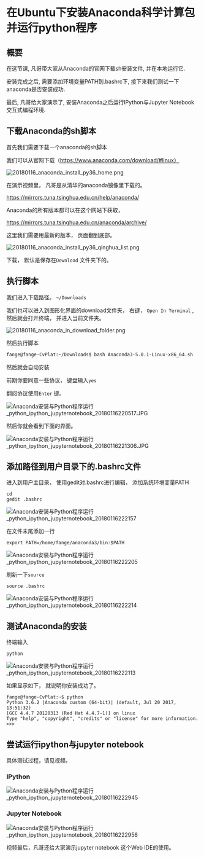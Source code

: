 # 在Ubuntu下安装Anaconda科学计算包并运行python程序



## 概要

在这节课, 凡哥带大家从Anaconda的官网下载sh安装文件, 并在本地运行它.

安装完成之后, 需要添加环境变量PATH到.bashrc下, 接下来我们测试一下anaconda是否安装成功.

最后, 凡哥给大家演示了, 安装Anaconda之后运行IPython与Jupyter Notebook 交互式编程环境.



## 下载Anaconda的sh脚本

首先我们需要下载一个anaconda的sh脚本

我们可以从官网下载（https://www.anaconda.com/download/#linux）



![20180116_anaconda_install_py36_home.png](./image/20180116_anaconda_install_py36_home.png)



在演示视频里， 凡哥是从清华的anaconda镜像里下载的。



https://mirrors.tuna.tsinghua.edu.cn/help/anaconda/

Anaconda的所有版本都可以在这个网站下获取，

https://mirrors.tuna.tsinghua.edu.cn/anaconda/archive/

这里我们需要用最新的版本， 页面翻到底部。

![20180116_anaconda_install_py36_qinghua_list.png](./image/20180116_anaconda_install_py36_qinghua_list.png)

下载， 默认是保存在`Download` 文件夹下的。





## 执行脚本



我们进入下载路径。 `~/Downloads`

我们也可以进入到图形化界面的download文件夹， 右键， `Open In Terminal` , 然后就会打开终端， 并进入当前文件夹。

![20180116_anaconda_in_download_folder.png](./image/20180116_anaconda_in_download_folder.png)



然后执行脚本

```bash
fange@fange-CvPlat:~/Downloads$ bash Anaconda3-5.0.1-Linux-x86_64.sh 
```

然后就会自动安装



前期你要同意一些协议， 键盘输入`yes`

翻阅协议使用`Enter` 键。

![Anaconda安装与Python程序运行_python_ipython_jupyternotebook_20180116220517.JPG](./image/Anaconda安装与Python程序运行_python_ipython_jupyternotebook_20180116220517.JPG)

然后你就会看到下面的界面。

![Anaconda安装与Python程序运行_python_ipython_jupyternotebook_20180116221306.JPG](./image/Anaconda安装与Python程序运行_python_ipython_jupyternotebook_20180116221306.JPG)



## 添加路径到用户目录下的.bashrc文件



进入到用户主目录， 使用gedit对.bashrc进行编辑， 添加系统环境变量PATH

```
cd
gedit .bashrc

```



![Anaconda安装与Python程序运行_python_ipython_jupyternotebook_20180116222157](./image/Anaconda安装与Python程序运行_python_ipython_jupyternotebook_20180116222157.JPG)

在文件末尾添加一行

```
export PATH=/home/fange/anaconda3/bin:$PATH
```





![Anaconda安装与Python程序运行_python_ipython_jupyternotebook_20180116222205](./image/Anaconda安装与Python程序运行_python_ipython_jupyternotebook_20180116222205.JPG)

刷新一下`source`



```
source .bashrc
```



![Anaconda安装与Python程序运行_python_ipython_jupyternotebook_20180116222214](./image/Anaconda安装与Python程序运行_python_ipython_jupyternotebook_20180116222214.JPG)



## 测试Anaconda的安装

终端输入

```
python
```



![Anaconda安装与Python程序运行_python_ipython_jupyternotebook_20180116222113](./image/Anaconda安装与Python程序运行_python_ipython_jupyternotebook_20180116222113.JPG)



如果显示如下， 就说明你安装成功了。

```
fange@fange-CvPlat:~$ python
Python 3.6.2 |Anaconda custom (64-bit)| (default, Jul 20 2017, 13:51:32) 
[GCC 4.4.7 20120313 (Red Hat 4.4.7-1)] on linux
Type "help", "copyright", "credits" or "license" for more information.
>>> 

```



## 尝试运行ipython与jupyter notebook

具体测试过程，请见视频。



### IPython

![Anaconda安装与Python程序运行_python_ipython_jupyternotebook_20180116222945](./image/Anaconda安装与Python程序运行_python_ipython_jupyternotebook_20180116222945.JPG)



### Jupyter Notebook



![Anaconda安装与Python程序运行_python_ipython_jupyternotebook_20180116222956](./image/Anaconda安装与Python程序运行_python_ipython_jupyternotebook_20180116222956.JPG)



视频最后，凡哥还给大家演示jupyter notebook 这个Web IDE的使用。

